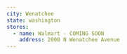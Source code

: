 ```yaml
---
city: Wenatchee
state: washington
stores:
  - name: Walmart - COMING SOON
    address: 2000 N Wenatchee Avenue
---
```

